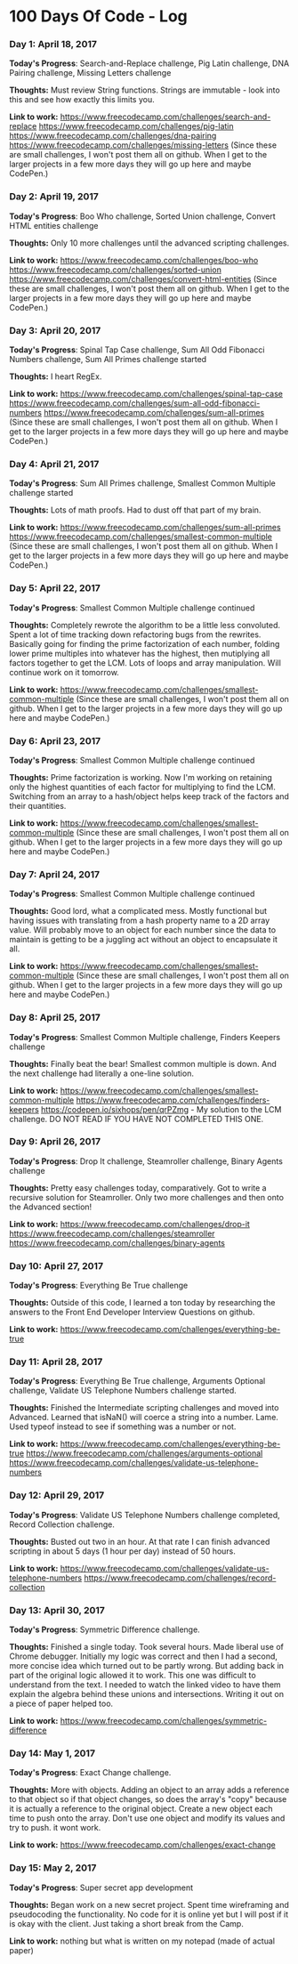 # 100 Days Of Code - Log

### Day 1: April 18, 2017

**Today's Progress**: Search-and-Replace challenge, Pig Latin challenge, DNA Pairing challenge, Missing Letters challenge

**Thoughts:** Must review String functions. Strings are immutable - look into this and see how exactly this limits you.

**Link to work:** 
https://www.freecodecamp.com/challenges/search-and-replace
https://www.freecodecamp.com/challenges/pig-latin
https://www.freecodecamp.com/challenges/dna-pairing
https://www.freecodecamp.com/challenges/missing-letters
(Since these are small challenges, I won't post them all on github. When I get to the larger projects in a few more days they will go up here and maybe CodePen.)

### Day 2: April 19, 2017

**Today's Progress**: Boo Who challenge, Sorted Union challenge, Convert HTML entities challenge

**Thoughts:** Only 10 more challenges until the advanced scripting challenges.

**Link to work:** 
https://www.freecodecamp.com/challenges/boo-who
https://www.freecodecamp.com/challenges/sorted-union
https://www.freecodecamp.com/challenges/convert-html-entities
(Since these are small challenges, I won't post them all on github. When I get to the larger projects in a few more days they will go up here and maybe CodePen.)

### Day 3: April 20, 2017

**Today's Progress**: Spinal Tap Case challenge, Sum All Odd Fibonacci Numbers challenge, Sum All Primes challenge started

**Thoughts:** I heart RegEx.

**Link to work:** 
https://www.freecodecamp.com/challenges/spinal-tap-case
https://www.freecodecamp.com/challenges/sum-all-odd-fibonacci-numbers
https://www.freecodecamp.com/challenges/sum-all-primes
(Since these are small challenges, I won't post them all on github. When I get to the larger projects in a few more days they will go up here and maybe CodePen.)

### Day 4: April 21, 2017

**Today's Progress**: Sum All Primes challenge, Smallest Common Multiple challenge started

**Thoughts:** Lots of math proofs. Had to dust off that part of my brain.

**Link to work:** 
https://www.freecodecamp.com/challenges/sum-all-primes
https://www.freecodecamp.com/challenges/smallest-common-multiple
(Since these are small challenges, I won't post them all on github. When I get to the larger projects in a few more days they will go up here and maybe CodePen.)

### Day 5: April 22, 2017

**Today's Progress**: Smallest Common Multiple challenge continued

**Thoughts:** Completely rewrote the algorithm to be a little less convoluted. Spent a lot of time tracking down refactoring bugs from the rewrites. Basically going for finding the prime factorization of each number, folding lower prime multiples into whatever has the highest, then mutiplying all factors together to get the LCM. Lots of loops and array manipulation. Will continue work on it tomorrow.

**Link to work:** 
https://www.freecodecamp.com/challenges/smallest-common-multiple
(Since these are small challenges, I won't post them all on github. When I get to the larger projects in a few more days they will go up here and maybe CodePen.)

### Day 6: April 23, 2017

**Today's Progress**: Smallest Common Multiple challenge continued

**Thoughts:** Prime factorization is working. Now I'm working on retaining only the highest quantities of each factor for multiplying to find the LCM. Switching from an array to a hash/object helps keep track of the factors and their quantities.

**Link to work:** 
https://www.freecodecamp.com/challenges/smallest-common-multiple
(Since these are small challenges, I won't post them all on github. When I get to the larger projects in a few more days they will go up here and maybe CodePen.)

### Day 7: April 24, 2017

**Today's Progress**: Smallest Common Multiple challenge continued

**Thoughts:** Good lord, what a complicated mess. Mostly functional but having issues with translating from a hash property name to a 2D array value. Will probably move to an object for each number since the data to maintain is getting to be a juggling act without an object to encapsulate it all.

**Link to work:** 
https://www.freecodecamp.com/challenges/smallest-common-multiple
(Since these are small challenges, I won't post them all on github. When I get to the larger projects in a few more days they will go up here and maybe CodePen.)

### Day 8: April 25, 2017

**Today's Progress**: Smallest Common Multiple challenge, Finders Keepers challenge

**Thoughts:** Finally beat the bear! Smallest common multiple is down. And the next challenge had literally a one-line solution.

**Link to work:** 
https://www.freecodecamp.com/challenges/smallest-common-multiple
https://www.freecodecamp.com/challenges/finders-keepers
https://codepen.io/sixhops/pen/qrPZmg - My solution to the LCM challenge. DO NOT READ IF YOU HAVE NOT COMPLETED THIS ONE.

### Day 9: April 26, 2017

**Today's Progress**: Drop It challenge, Steamroller challenge, Binary Agents challenge

**Thoughts:** Pretty easy challenges today, comparatively. Got to write a recursive solution for Steamroller. Only two more challenges and then onto the Advanced section!

**Link to work:** 
https://www.freecodecamp.com/challenges/drop-it
https://www.freecodecamp.com/challenges/steamroller
https://www.freecodecamp.com/challenges/binary-agents

### Day 10: April 27, 2017

**Today's Progress**: Everything Be True challenge

**Thoughts:** Outside of this code, I learned a ton today by researching the answers to the Front End Developer Interview Questions on github.

**Link to work:** 
https://www.freecodecamp.com/challenges/everything-be-true

### Day 11: April 28, 2017

**Today's Progress**: Everything Be True challenge, Arguments Optional challenge, Validate US Telephone Numbers challenge started.

**Thoughts:** Finished the Intermediate scripting challenges and moved into Advanced. Learned that isNaN() will coerce a string into a number. Lame. Used typeof instead to see if something was a number or not.

**Link to work:** 
https://www.freecodecamp.com/challenges/everything-be-true
https://www.freecodecamp.com/challenges/arguments-optional
https://www.freecodecamp.com/challenges/validate-us-telephone-numbers

### Day 12: April 29, 2017

**Today's Progress**: Validate US Telephone Numbers challenge completed, Record Collection challenge.

**Thoughts:** Busted out two in an hour. At that rate I can finish advanced scripting in about 5 days (1 hour per day) instead of 50 hours.

**Link to work:** 
https://www.freecodecamp.com/challenges/validate-us-telephone-numbers
https://www.freecodecamp.com/challenges/record-collection

### Day 13: April 30, 2017

**Today's Progress**: Symmetric Difference challenge.

**Thoughts:** Finished a single today. Took several hours. Made liberal use of Chrome debugger. Initially my logic was correct and then I had a second, more concise idea which turned out to be partly wrong. But adding back in part of the original logic allowed it to work. This one was difficult to understand from the text. I needed to watch the linked video to have them explain the algebra behind these unions and intersections. Writing it out on a piece of paper helped too.

**Link to work:** 
https://www.freecodecamp.com/challenges/symmetric-difference

### Day 14: May 1, 2017

**Today's Progress**: Exact Change challenge.

**Thoughts:** More with objects. Adding an object to an array adds a reference to that object so if that object changes, so does the array's "copy" because it is actually a reference to the original object. Create a new object each time to push onto the array. Don't use one object and modify its values and try to push. it wont work.

**Link to work:** 
https://www.freecodecamp.com/challenges/exact-change

### Day 15: May 2, 2017

**Today's Progress**: Super secret app development

**Thoughts:** Began work on a new secret project. Spent time wireframing and pseudocoding the functionality. No code for it is online yet but I will post if it is okay with the client. Just taking a short break from the Camp.

**Link to work:** 
nothing but what is written on my notepad (made of actual paper)
